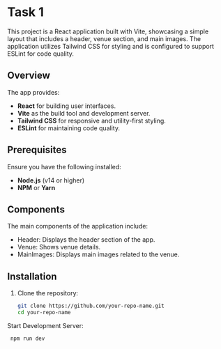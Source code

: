 # Task 1

This project is a React application built with Vite, showcasing a simple layout that includes a header, venue section, and main images. The application utilizes Tailwind CSS for styling and is configured to support ESLint for code quality.



## Overview

The app provides:

- **React** for building user interfaces.
- **Vite** as the build tool and development server.
- **Tailwind CSS** for responsive and utility-first styling.
- **ESLint** for maintaining code quality.

## Prerequisites

Ensure you have the following installed:

- **Node.js** (v14 or higher)
- **NPM** or **Yarn**

## Components

The main components of the application include:

- Header: Displays the header section of the app.
- Venue: Shows venue details.
- MainImages: Displays main images related to the venue.

## Installation

1. Clone the repository:

   ```bash
   git clone https://github.com/your-repo-name.git
   cd your-repo-name

Start Development Server:

     npm run dev



